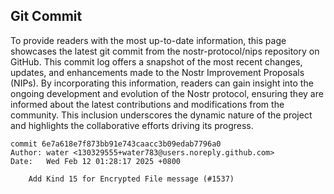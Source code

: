 ## Git Commit
To provide readers with the most up-to-date information, this page showcases the latest git commit from the nostr-protocol/nips repository on GitHub. This commit log offers a snapshot of the most recent changes, updates, and enhancements made to the Nostr Improvement Proposals (NIPs). By incorporating this information, readers can gain insight into the ongoing development and evolution of the Nostr protocol, ensuring they are informed about the latest contributions and modifications from the community. This inclusion underscores the dynamic nature of the project and highlights the collaborative efforts driving its progress.

```shell
commit 6e7a618e7f873bb91e743caacc3b09edab7796a0
Author: water <130329555+water783@users.noreply.github.com>
Date:   Wed Feb 12 01:28:17 2025 +0800

    Add Kind 15 for Encrypted File message (#1537)
```
